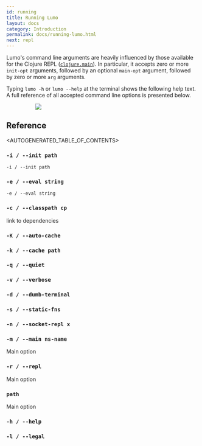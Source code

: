 ```yaml
---
id: running
title: Running Lumo
layout: docs
category: Introduction
permalink: docs/running-lumo.html
next: repl
---
```


Lumo's command line arguments are heavily influenced by those available for the
Clojure REPL ([`clojure.main`](https://github.com/clojure/clojure/blob/clojure-1.8.0/src/clj/clojure/main.clj#L384-L414)).
In particular, it accepts zero or more `init-opt` arguments, followed by an optional
`main-opt` argument, followed by zero or more `arg` arguments.

Typing `lumo -h` or `lumo --help` at the terminal shows the following help text.
A full reference of all accepted command line options is presented below.

<img style="max-width:70%;margin: 0 auto;display:block" src="/img/content/lumohelp.png">

## Reference

<AUTOGENERATED_TABLE_OF_CONTENTS>

### `-i / --init path`

`-i / --init path`

### `-e / --eval string`

`-e / --eval string`

### `-c / --classpath cp`

link to dependencies

### `-K / --auto-cache`

### `-k / --cache path`

### `-q / --quiet`

### `-v / --verbose`

### `-d / --dumb-terminal`

### `-s / --static-fns`

### `-n / --socket-repl x`

### `-m / --main ns-name`

Main option

### `-r / --repl`

Main option

### `path`

Main option

### `-h / --help`

### `-l / --legal`

